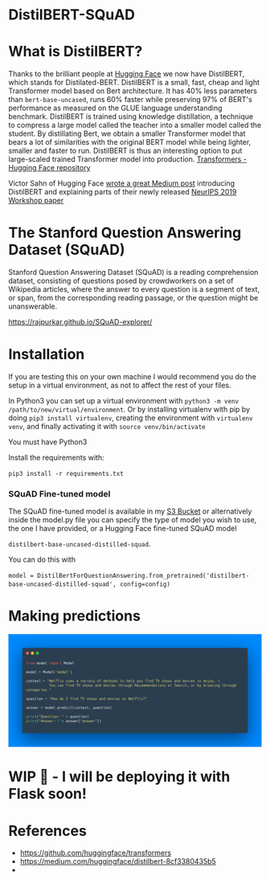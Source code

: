 # DistilBERT-SQuAD

# What is DistilBERT?

Thanks to the brilliant people at [Hugging Face](https://huggingface.co/) we now have DistilBERT, which stands for Distilated-BERT. DistilBERT is a small, fast, cheap and light Transformer model based on Bert architecture. It has 40% less parameters than `bert-base-uncased`, runs 60% faster while preserving 97% of BERT's performance as measured on the GLUE language understanding benchmark. DistilBERT is trained using knowledge distillation, a technique to compress a large model called the teacher into a smaller model called the student. By distillating Bert, we obtain a smaller Transformer model that bears a lot of similarities with the original BERT model while being lighter, smaller and faster to run. DistilBERT is thus an interesting option to put large-scaled trained Transformer model into production. [Transformers - Hugging Face repository](https://github.com/huggingface/transformers)

Victor Sahn of Hugging Face [wrote a great Medium post](https://medium.com/huggingface/distilbert-8cf3380435b5) introducing DistilBERT and explaining parts of their newly released [NeurIPS 2019 Workshop paper](https://arxiv.org/abs/1910.01108)


# The Stanford Question Answering Dataset (SQuAD)

Stanford Question Answering Dataset (SQuAD) is a reading comprehension dataset, consisting of questions posed by crowdworkers on a set of Wikipedia articles, where the answer to every question is a segment of text, or span, from the corresponding reading passage, or the question might be unanswerable.

https://rajpurkar.github.io/SQuAD-explorer/

# Installation

If you are testing this on your own machine I would recommend you do the setup in a virtual environment, as not to affect the rest of your files. 

In Python3 you can set up a virtual environment with `python3 -m venv /path/to/new/virtual/environment`. Or by installing virtualenv with pip by doing `pip3 install virtualenv`, creating the environment with `virtualenv venv`, and finally activating it with `source venv/bin/activate`

You must have Python3

Install the requirements with:

`pip3 install -r requirements.txt`

### SQuAD Fine-tuned model 

The SQuAD fine-tuned model is available in my [S3 Bucket](https://distilbert-finetuned-model.s3.eu-west-2.amazonaws.com/pytorch_model.bin) or alternatively inside the model.py file you can specify the type of model you wish to use, the one I have provided, or a Hugging Face fine-tuned SQuAD model

`distilbert-base-uncased-distilled-squad`. 

You can do this with 

`model = DistilBertForQuestionAnswering.from_pretrained('distilbert-base-uncased-distilled-squad', config=config)`

# Making predictions

![alt text](images/carbon.png)

# WIP 🚧 - I will be deploying it with Flask soon!

# References 

- <https://github.com/huggingface/transformers>
- <https://medium.com/huggingface/distilbert-8cf3380435b5>
- 
